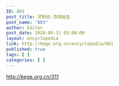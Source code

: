 ```yaml
---
ID: 803
post_title: 灵枢经·百病始生
post_name: "803"
author: Editor
post_date: 2020-08-31 03:00:00
layout: encyclopedia
link: http://kege.org.cn/encyclopedia/803
published: true
tags: [ ]
categories: [ ]
---
```

http://kege.org.cn/311